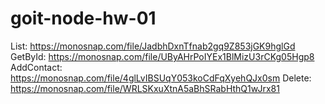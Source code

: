 # goit-node-hw-01
List: https://monosnap.com/file/JadbhDxnTfnab2gq9Z853jGK9hglGd
GetById: https://monosnap.com/file/UByAHrPoIYEx1BlMizU3rCKg05Hgp8
AddContact: https://monosnap.com/file/4glLvIBSUqY053koCdFqXyehQJx0sm
Delete: https://monosnap.com/file/WRLSKxuXtnA5aBhSRabHthQ1wJrx81